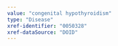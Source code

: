 ```yaml
---
value: "congenital hypothyroidism"
type: "Disease"
xref-identifier: "0050328"
xref-dataSource: "DOID"
---
```


